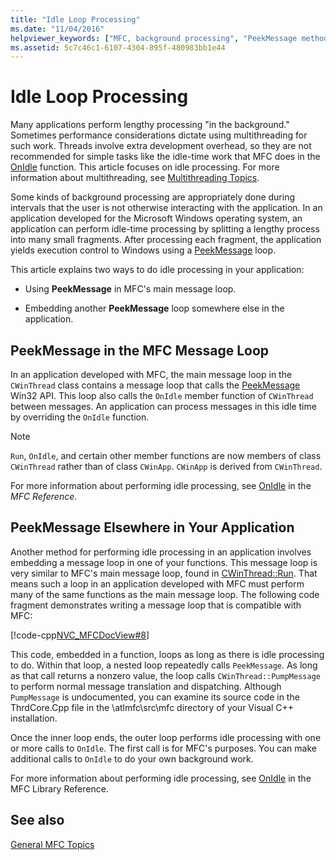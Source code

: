 ```yaml
---
title: "Idle Loop Processing"
ms.date: "11/04/2016"
helpviewer_keywords: ["MFC, background processing", "PeekMessage method [MFC], elsewhere than message loop", "PeekMessage method [MFC]", "MFC, messages", "messages [MFC], loops", "OnIdle method [MFC]", "processing [MFC], background", "idle loop processing [MFC]", "idle processing [MFC]", "threading [MFC], alternatives to multithreading", "processing, during idle loop", "processing [MFC]", "background processing [MFC]"]
ms.assetid: 5c7c46c1-6107-4304-895f-480983bb1e44
---
```

# Idle Loop Processing

Many applications perform lengthy processing "in the background." Sometimes performance considerations dictate using multithreading for such work. Threads involve extra development overhead, so they are not recommended for simple tasks like the idle-time work that MFC does in the [OnIdle](../mfc/reference/cwinthread-class.md#onidle) function. This article focuses on idle processing. For more information about multithreading, see [Multithreading Topics](../parallel/multithreading-support-for-older-code-visual-cpp.md).

Some kinds of background processing are appropriately done during intervals that the user is not otherwise interacting with the application. In an application developed for the Microsoft Windows operating system, an application can perform idle-time processing by splitting a lengthy process into many small fragments. After processing each fragment, the application yields execution control to Windows using a [PeekMessage](/windows/win32/api/winuser/nf-winuser-peekmessagew) loop.

This article explains two ways to do idle processing in your application:

- Using **PeekMessage** in MFC's main message loop.

- Embedding another **PeekMessage** loop somewhere else in the application.

## <a name="_core_peekmessage_in_the_mfc_message_loop"></a> PeekMessage in the MFC Message Loop

In an application developed with MFC, the main message loop in the `CWinThread` class contains a message loop that calls the [PeekMessage](/windows/win32/api/winuser/nf-winuser-peekmessagew) Win32 API. This loop also calls the `OnIdle` member function of `CWinThread` between messages. An application can process messages in this idle time by overriding the `OnIdle` function.

> [!NOTE]
> `Run`, `OnIdle`, and certain other member functions are now members of class `CWinThread` rather than of class `CWinApp`. `CWinApp` is derived from `CWinThread`.

For more information about performing idle processing, see [OnIdle](../mfc/reference/cwinthread-class.md#onidle) in the *MFC Reference*.

## <a name="_core_peekmessage_elsewhere_in_your_application"></a> PeekMessage Elsewhere in Your Application

Another method for performing idle processing in an application involves embedding a message loop in one of your functions. This message loop is very similar to MFC's main message loop, found in [CWinThread::Run](../mfc/reference/cwinthread-class.md#run). That means such a loop in an application developed with MFC must perform many of the same functions as the main message loop. The following code fragment demonstrates writing a message loop that is compatible with MFC:

[!code-cpp[NVC_MFCDocView#8](../mfc/codesnippet/cpp/idle-loop-processing_1.cpp)]

This code, embedded in a function, loops as long as there is idle processing to do. Within that loop, a nested loop repeatedly calls `PeekMessage`. As long as that call returns a nonzero value, the loop calls `CWinThread::PumpMessage` to perform normal message translation and dispatching. Although `PumpMessage` is undocumented, you can examine its source code in the ThrdCore.Cpp file in the \atlmfc\src\mfc directory of your Visual C++ installation.

Once the inner loop ends, the outer loop performs idle processing with one or more calls to `OnIdle`. The first call is for MFC's purposes. You can make additional calls to `OnIdle` to do your own background work.

For more information about performing idle processing, see [OnIdle](../mfc/reference/cwinthread-class.md#onidle) in the MFC Library Reference.

## See also

[General MFC Topics](../mfc/general-mfc-topics.md)
